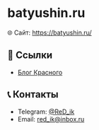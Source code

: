 # batyushin.ru

🌐 Сайт: https://batyushin.ru/



## 🔗 Ссылки
* [Блог Красного](https://t.me/BlogReD)


## 📞 Контакты
* Telegram: [@ReD_ik](https://t.me/ReD_ik)
* Email: [red_ik@inbox.ru](mailto:red_ik@inbox.ru)
